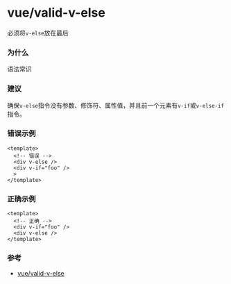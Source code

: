 # vue/valid-v-else

必须将`v-else`放在最后

### 为什么

语法常识

### 建议

确保`v-else`指令没有参数、修饰符、属性值，并且前一个元素有`v-if`或`v-else-if`指令。

### 错误示例

```vue
<template>
  <!-- 错误 -->
  <div v-else />
  <div v-if="foo" />
  >
</template>
```

### 正确示例

```vue
<template>
  <!-- 正确 -->
  <div v-if="foo" />
  <div v-else />
</template>
```

### 参考

- [vue/valid-v-else](https://eslint.vuejs.org/rules/valid-v-else.html)
